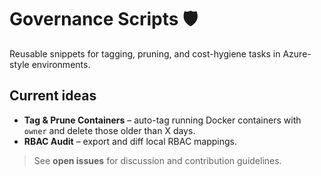 # Governance Scripts 🛡️

Reusable snippets for tagging, pruning, and cost-hygiene tasks in Azure-style environments.

## Current ideas
* **Tag & Prune Containers** – auto-tag running Docker containers with `owner` and delete those older than X days.
* **RBAC Audit** – export and diff local RBAC mappings.

> See **open issues** for discussion and contribution guidelines.
